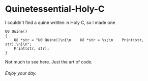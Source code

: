 # Quinetessential-Holy-C
I couldn't find a quine written in Holy C, so I made one

```
U0 Quine()
{
    U8 *str = "U0 Quine()\n{\n    U8 *str = %s;\n    Print(str, str);\n}\n";
    Print(str, str);
}
```

Not much to see here. Just the art of code.

###### Enjoy your day.
